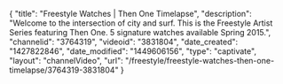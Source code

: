 {
    "title": "Freestyle Watches | Then One Timelapse",
    "description": "Welcome to the intersection of city and surf. This is the Freestyle Artist Series featuring Then One. 5 signature watches available Spring 2015.",
    "channelid": "3764319",
    "videoid": "3831804",
    "date_created": "1427822846",
    "date_modified": "1449606156",
    "type": "captivate",
    "layout": "channelVideo",
    "url": "\/freestyle\/freestyle-watches-then-one-timelapse\/3764319-3831804"
}